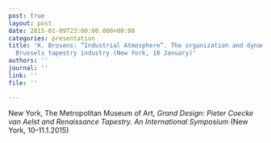 ```yaml
---
post: true
layout: post
date: 2015-01-09T23:00:00.000+00:00
categories: presentation
title: 'K. Brosens: “Industrial Atmosphere”. The organization and dynamics of the
  Brussels tapestry industry (New York, 10 January)'
authors: ''
journal: ''
link: ''
file: ''

---
```

New York, The Metropolitan Museum of Art, _Grand Design: Pieter Coecke van Aelst and Renaissance Tapestry. An International Symposium_ (New York, 10–11.1.2015)